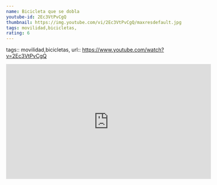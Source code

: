 ```yaml
---
name: Bicicleta que se dobla
youtube-id: 2Ec3VtPvCgQ
thumbnail: https://img.youtube.com/vi/2Ec3VtPvCgQ/maxresdefault.jpg
tags: movilidad,bicicletas,
rating: 6
---
```

tags:: movilidad,bicicletas,
url:: https://www.youtube.com/watch?v=2Ec3VtPvCgQ

<iframe width='560' height='315' src='https://www.youtube.com/embed/2Ec3VtPvCgQ' title='YouTube video player' frameborder='0' allow='accelerometer; autoplay; clipboard-write; encrypted-media; gyroscope; picture-in-picture; web-share' allowfullscreen></iframe>


